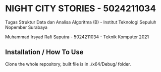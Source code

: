 # NIGHT CITY STORIES - 5024211034

Tugas Struktur Data dan Analisa Algoritma (B) - Institut Teknologi Sepuluh Nopember Surabaya

Muhammad Irsyad Rafi Saputra - 5024211034 - Teknik Komputer 2021
## Installation / How To Use

Clone the whole repository, built file is in ./x64/Debug/ folder.